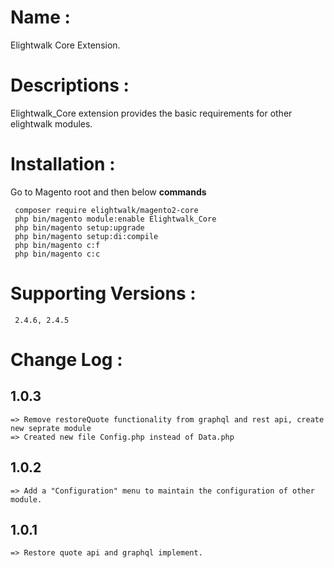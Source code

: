 # Name :

Elightwalk Core Extension.

# Descriptions :

Elightwalk_Core extension provides the basic requirements for other elightwalk modules.

# Installation :

Go to Magento root and then below **commands**

```
 composer require elightwalk/magento2-core
 php bin/magento module:enable Elightwalk_Core
 php bin/magento setup:upgrade
 php bin/magento setup:di:compile
 php bin/magento c:f
 php bin/magento c:c

```

# Supporting Versions :

```
 2.4.6, 2.4.5
```

# Change Log :

## 1.0.3

    => Remove restoreQuote functionality from graphql and rest api, create new seprate module
    => Created new file Config.php instead of Data.php

## 1.0.2

    => Add a "Configuration" menu to maintain the configuration of other module. 

## 1.0.1

    => Restore quote api and graphql implement.

